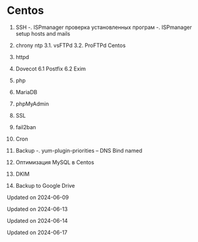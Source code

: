 # Centos

1. SSH 
-. ISPmanager проверка установленных програм
-. ISPmanager setup hosts and mails
2. chrony ntp 
3.1. vsFTPd 
3.2. ProFTPd Centos 
4. httpd 
5. Dovecot 
6.1 Postfix 
6.2 Exim 
7. php 
8. MariaDB 
9. phpMyAdmin 
10. SSL 
10. fail2ban 
11. Cron 
12. Backup 
-. yum-plugin-priorities 
– DNS Bind named 

11. Оптимизация MySQL в Centos 
13. DKIM
14. Backup to Google Drive


Updated on 2024-06-09

Updated on 2024-06-13

Updated on 2024-06-14

Updated on 2024-06-17